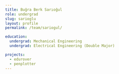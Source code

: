 ```yaml
---
title: Buğra Berk Sarıoğul
role: undergrad
slug: sarioglu
layout: profile
permalink: /team/sariogul/

education:
  undergrad: Mechanical Engineering
  undergrad: Electrical Engineering (Double Major)

projects:
  - edurover
  - penplotter
---
```

